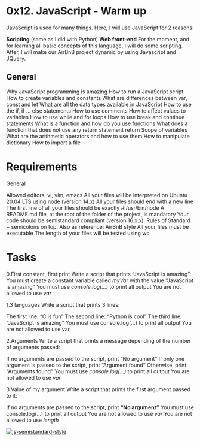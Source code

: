# 0x12. JavaScript - Warm up
JavaScript is used for many things. Here, I will use JavaScript for 2 reasons:

**Scripting** (same as I did with Python)
**Web front-end**
For the moment, and for learning all basic concepts of this language, I will do some scripting. After, I will make our AirBnB project dynamic by using Javascript and JQuery.

## General

Why JavaScript programming is amazing
How to run a JavaScript script
How to create variables and constants
What are differences between var, const and let
What are all the data types available in JavaScript
How to use the if, if ... else statements
How to use comments
How to affect values to variables
How to use while and for loops
How to use break and continue statements
What is a function and how do you use functions
What does a function that does not use any return statement return
Scope of variables
What are the arithmetic operators and how to use them
How to manipulate dictionary
How to import a file

# Requirements

General

Allowed editors: vi, vim, emacs
All your files will be interpreted on Ubuntu 20.04 LTS using node (version 14.x)
All your files should end with a new line
The first line of all your files should be exactly #!/usr/bin/node
A README.md file, at the root of the folder of the project, is mandatory
Your code should be semistandard compliant (version 16.x.x). Rules of Standard + semicolons on top. Also as reference: AirBnB style
All your files must be executable
The length of your files will be tested using wc
# Tasks

0.First constant, first print
Write a script that prints “JavaScript is amazing”:
You must create a constant variable called *myVar* with the value “JavaScript is amazing”
You must use *console.log(...)* to print all output
You are not allowed to use *var*

1.3 languages
Write a script that prints 3 lines:

The first line: “C is fun”
The second line: “Python is cool”
The third line: “JavaScript is amazing”
You must use console.log(...) to print all output
You are not allowed to use var

2.Arguments
Write a script that prints a message depending of the number of arguments passed:

If no arguments are passed to the script, print “No argument”
If only one argument is passed to the script, print “Argument found”
Otherwise, print “Arguments found”
You must use *console.log(...)* to print all output
You are not allowed to use *var*

3.Value of my argument
Write a script that prints the first argument passed to it:

If no arguments are passed to the script, print **“No argument”**
You must use console.log(...) to print all output
You are not allowed to use *var*
You are not allowed to use *length*

[![js-semistandard-style](https://raw.githubusercontent.com/standard/semistandard/master/badge.svg)](https://github.com/standard/semistandard)